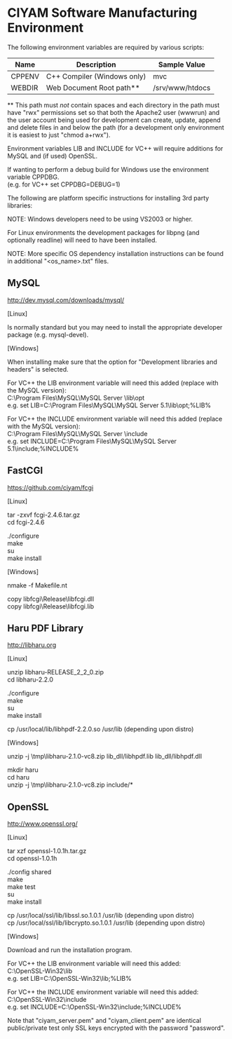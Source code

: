 CIYAM Software Manufacturing Environment
========================================

The following environment variables are required by various scripts:

Name   | Description                 | Sample Value
------ | --------------------------- | ---------------
CPPENV | C++ Compiler (Windows only) | mvc
WEBDIR | Web Document Root path**    | /srv/www/htdocs

** This path must *not* contain spaces and each directory in the path must have "rwx" permissions set so that
both the Apache2 user (wwwrun) and the user account being used for development can create, update, append and
delete files in and below the path (for a development only environment it is easiest to just "chmod a+rwx").

Environment variables LIB and INCLUDE for VC++ will require additions for MySQL and (if used) OpenSSL.

If wanting to perform a debug build for Windows use the environment variable CPPDBG.<br/>
(e.g. for VC++ set CPPDBG=DEBUG=1)

The following are platform specific instructions for installing 3rd party libraries:

NOTE: Windows developers need to be using VS2003 or higher.

For Linux environments the development packages for libpng (and optionally readline) will need to have been
installed.

NOTE: More specific OS dependency installation instructions can be found in additional "<os_name>.txt" files.

MySQL
-----
http://dev.mysql.com/downloads/mysql/

[Linux]

Is normally standard but you may need to install the appropriate developer package (e.g. mysql-devel).

[Windows]

When installing make sure that the option for "Development libraries and headers" is selected.

For VC++ the LIB environment variable will need this added (replace <ver> with the MySQL version):<br/>
C:\Program Files\MySQL\MySQL Server <ver>\lib\opt<br/>
e.g. set LIB=C:\Program Files\MySQL\MySQL Server 5.1\lib\opt;%LIB%

For VC++ the INCLUDE environment variable will need this added (replace <ver> with the MySQL version):<br/>
C:\Program Files\MySQL\MySQL Server <ver>\include<br/>
e.g. set INCLUDE=C:\Program Files\MySQL\MySQL Server 5.1\include;%INCLUDE%

FastCGI
-------
https://github.com/ciyam/fcgi

[Linux]

tar -zxvf fcgi-2.4.6.tar.gz<br/>
cd fcgi-2.4.6

./configure<br/>
make<br/>
su<br/>
make install

[Windows]

nmake -f Makefile.nt

copy libfcgi\Release\libfcgi.dll <dest directory><br/>
copy libfcgi\Release\libfcgi.lib <dest directory>

Haru PDF Library
----------------
http://libharu.org

[Linux]

unzip libharu-RELEASE_2_2_0.zip<br/>
cd libharu-2.2.0

./configure<br/>
make<br/>
su<br/>
make install

cp /usr/local/lib/libhpdf-2.2.0.so /usr/lib (depending upon distro)

[Windows]

unzip -j \tmp\libharu-2.1.0-vc8.zip lib_dll/libhpdf.lib lib_dll/libhpdf.dll

mkdir haru<br/>
cd haru<br/>
unzip -j \tmp\libharu-2.1.0-vc8.zip include/*

OpenSSL
-------
http://www.openssl.org/

[Linux]

tar xzf openssl-1.0.1h.tar.gz<br/>
cd openssl-1.0.1h

./config shared<br/>
make<br/>
make test<br/>
su<br/>
make install

cp /usr/local/ssl/lib/libssl.so.1.0.1 /usr/lib (depending upon distro)<br/>
cp /usr/local/ssl/lib/libcrypto.so.1.0.1 /usr/lib (depending upon distro)

[Windows]

Download and run the installation program.

For VC++ the LIB environment variable will need this added:<br/>
C:\OpenSSL-Win32\lib<br/>
e.g. set LIB=C:\OpenSSL-Win32\lib;%LIB%

For VC++ the INCLUDE environment variable will need this added:<br/>
C:\OpenSSL-Win32\include<br/>
e.g. set INCLUDE=C:\OpenSSL-Win32\include;%INCLUDE%

Note that "ciyam_server.pem" and "ciyam_client.pem" are identical public/private test only SSL keys encrypted
with the password "password".

